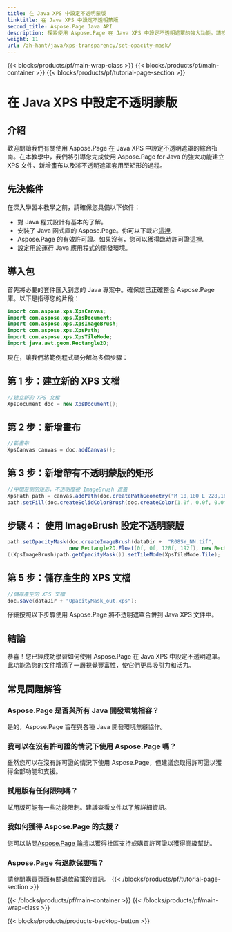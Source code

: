 ```yaml
---
title: 在 Java XPS 中設定不透明蒙版
linktitle: 在 Java XPS 中設定不透明蒙版
second_title: Aspose.Page Java API
description: 探索使用 Aspose.Page 在 Java XPS 中設定不透明遮罩的強大功能。請按照我們的逐步指南獲得視覺增強的文件體驗。
weight: 11
url: /zh-hant/java/xps-transparency/set-opacity-mask/
---
```


{{< blocks/products/pf/main-wrap-class >}}
{{< blocks/products/pf/main-container >}}
{{< blocks/products/pf/tutorial-page-section >}}

# 在 Java XPS 中設定不透明蒙版

## 介紹
歡迎閱讀我們有關使用 Aspose.Page 在 Java XPS 中設定不透明遮罩的綜合指南。在本教學中，我們將引導您完成使用 Aspose.Page for Java 的強大功能建立 XPS 文件、新增畫布以及將不透明遮罩套用至矩形的過程。
## 先決條件
在深入學習本教學之前，請確保您具備以下條件：
- 對 Java 程式設計有基本的了解。
- 安裝了 Java 函式庫的 Aspose.Page。你可以下載它[這裡](https://releases.aspose.com/page/java/).
-  Aspose.Page 的有效許可證。如果沒有，您可以獲得臨時許可證[這裡](https://purchase.aspose.com/temporary-license/).
- 設定用於運行 Java 應用程式的開發環境。
## 導入包
首先將必要的套件匯入到您的 Java 專案中。確保您已正確整合 Aspose.Page 庫。以下是指導您的片段：
```java
import com.aspose.xps.XpsCanvas;
import com.aspose.xps.XpsDocument;
import com.aspose.xps.XpsImageBrush;
import com.aspose.xps.XpsPath;
import com.aspose.xps.XpsTileMode;
import java.awt.geom.Rectangle2D;
```
現在，讓我們將範例程式碼分解為多個步驟：
## 第 1 步：建立新的 XPS 文檔
```java
//建立新的 XPS 文檔
XpsDocument doc = new XpsDocument();
```
## 第 2 步：新增畫布
```java
//新畫布
XpsCanvas canvas = doc.addCanvas();
```
## 第 3 步：新增帶有不透明蒙版的矩形
```java
//中間左側的矩形，不透明度被 ImageBrush 遮蓋
XpsPath path = canvas.addPath(doc.createPathGeometry("M 10,180 L 228,180 228,285 10,285"));
path.setFill(doc.createSolidColorBrush(doc.createColor(1.0f, 0.0f, 0.0f)));
```
## 步驟 4： 使用 ImageBrush 設定不透明蒙版
```java
path.setOpacityMask(doc.createImageBrush(dataDir +  "R08SY_NN.tif", 
                    new Rectangle2D.Float(0f, 0f, 128f, 192f), new Rectangle2D.Float(0f, 0f, 64f, 96f)));
((XpsImageBrush)path.getOpacityMask()).setTileMode(XpsTileMode.Tile);
```
## 第 5 步：儲存產生的 XPS 文檔
```java
//儲存產生的 XPS 文檔
doc.save(dataDir + "OpacityMask_out.xps"); 
```
仔細按照以下步驟使用 Aspose.Page 將不透明遮罩合併到 Java XPS 文件中。
## 結論
恭喜！您已經成功學習如何使用 Aspose.Page 在 Java XPS 中設定不透明遮罩。此功能為您的文件增添了一層視覺豐富性，使它們更具吸引力和活力。
## 常見問題解答
### Aspose.Page 是否與所有 Java 開發環境相容？
是的，Aspose.Page 旨在與各種 Java 開發環境無縫協作。
### 我可以在沒有許可證的情況下使用 Aspose.Page 嗎？
雖然您可以在沒有許可證的情況下使用 Aspose.Page，但建議您取得許可證以獲得全部功能和支援。
### 試用版有任何限制嗎？
試用版可能有一些功能限制。建議查看文件以了解詳細資訊。
### 我如何獲得 Aspose.Page 的支援？
您可以訪問[Aspose.Page 論壇](https://forum.aspose.com/c/page/39)以獲得社區支持或購買許可證以獲得高級幫助。
### Aspose.Page 有退款保證嗎？
請參閱[購買頁面](https://purchase.aspose.com/buy)有關退款政策的資訊。
{{< /blocks/products/pf/tutorial-page-section >}}

{{< /blocks/products/pf/main-container >}}
{{< /blocks/products/pf/main-wrap-class >}}

{{< blocks/products/products-backtop-button >}}
